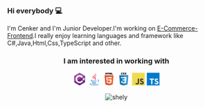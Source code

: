 ### Hi everybody 💻

I'm Cenker and I'm Junior Developer.I'm working on <a href="https://github.com/cenkerkumlucali/E-Commerce-Frontend">E-Commerce-Frontend</a>.I really enjoy learning languages and framework like C#,Java,Html,Css,TypeScript and other.



<h3 align="center"> I am interested in working with</h3>
<p align="center">
<img src="https://raw.githubusercontent.com/devicons/devicon/master/icons/csharp/csharp-original.svg" alt="c#" width="30" height="30"/> 
  <img src="https://raw.githubusercontent.com/devicons/devicon/master/icons/java/java-original.svg" alt="java" width="30" height="30"/>
<img src="https://raw.githubusercontent.com/devicons/devicon/master/icons/html5/html5-original-wordmark.svg" alt="html5" width="30" height="30"/> 
<img src="https://raw.githubusercontent.com/devicons/devicon/master/icons/css3/css3-original-wordmark.svg" alt="css3" width="30" height="30"/> 
  <img src="https://raw.githubusercontent.com/devicons/devicon/master/icons/javascript/javascript-original.svg" alt="css3" width="30" height="30"/> 
  <img src="https://raw.githubusercontent.com/devicons/devicon/master/icons/typescript/typescript-original.svg" alt="typescript" width="30" height="30"/> </a> </p>
</p>
<p align="center"><img align="center" src="https://github-readme-stats.vercel.app/api/top-langs/?username=cenkerkumlucali&layout=compact" alt="shely"/></p>




